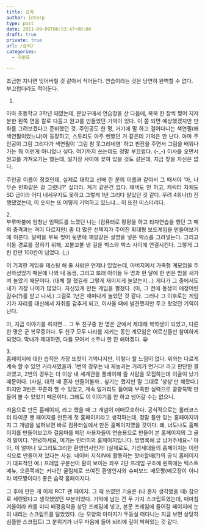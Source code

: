 ```yaml
---
title: 습작
author: interp
type: post
date: 2011-09-09T06:53:47+00:00
draft: true
private: true
url: /습작/
categories:
  - 미분류

---
```

조금만 지나면 잊어버릴 것 같아서 적어둔다. 연습이라는 것은 당연히 완벽할 수 없다. 부끄럽더라도 적어둔다.

1.

<div style="text-align: justify;">
  아마 초등학교 3학년 때였는데, 문방구에서 연습장을 산 다음에, 북북 한 장씩 찢어 지저분한 왼쪽 면을 칼로 다듬고 원고를 만들었던 기억이 있다. 이 쯤 되면 예상했겠지만 만화를 그려보겠다고 준비했던 것. 주인공도 한 명, 거기에 말 하고 걸어다니는 색연필(왜 색연필이었느냐)이 등장하고, 스토리도 아주 뻔했던 거 같은데 기억은 안 난다. 아마 주인공이 그림 그리다가 색연필이 '그림 참 못그리네염' 하고 핀잔을 주면서 그림을 배워나가는 뭐 이런게 아니었나 싶다. 여기까지 쓰는데도 정말 부끄럽다. (-_-) 이사를 오면서 원고를 가져오기는 했는데, 일기장 사이에 꽂혀 있을 것도 같은데, 지금 찾을 자신은 없다.</p> 
  
  <p>
    주인공 이름이 장호인데, 실제로 대학교 선배 한 분의 이름과 같아서 그 때서야 '아, 나 무슨 만화같은 걸 그렸나?' 싶더라. 계기 같은건 없다. 채색도 안 하고, 캐릭터 자체도 SD 급이라 어디 내세우지도 못하고 그렇게 1년 그리다 말았던 것 같다. 무려 4회나(!) 진행됐었는데, 이 숫자는 또 어떻게 기억하고 있느냐&#8230; 이 또한 미스터리다.
  </p>
  
  <p>
    2.<br /> 부루마불에 엄청난 임팩트를 느꼈던 나는 (컴퓨터로 팡팡을 하고 타자연습을 했던 그 때의 충격과는 격이 다르지만) 좀 더 많은 선택지가 주어진 확대형 보드게임을 만들어보기에 이른다. 달력을 부욱 찢어 뒷면에 깨알같은 설명을 넣은 박스를 그려넣는다. 그리고 이동 경로를 정하기 위해, 꼬불꼬불 낸 길을 박스와 박스 사이에 연결시킨다. 그렇게 그린 칸만 100칸이 넘었다. (;;)
  </p>
  
  <p>
    이 기괴한 게임을 테스팅 해 줄 사람은 언제나 있었는데, 아버지께서 가족형 계모임을 주선하셨었기 때문에 나와 내 동생, 그리고 또래 아이들 두 명과 한 달에 한 번은 밤을 새가며 놀았기 때문이다. (대체 뭘 했길래 그렇게 재미지게 놀았는지&#8230;) 게다가 그 중에서도 내가 가장 나이가 많았다. 자신있게 만든 게임을 펼쳤다. (아, 그 전에 동생의 애정어린 감수(?)를 받고 나서.) 그걸로 1년은 재미나게 놀았던 것 같다. 그러나 그 이후로는 게임기가 자리를 대신해서 자취를 감추게 되고, 이사올 때에 발견했지만 두고 왔었던 기억이 난다.
  </p>
  
  <p>
    아, 지금 이야기를 하자면&#8230; 그 두 친구중 한 명은 군에서 제대해 복학생이 되었고, 다른 한 명은 군 복무중이다. 두 친구 모두 나라를 지키는 동안 계모임은 어르신들만 참여하게 되었다. 막내가 제대하면, 다들 모여서 소주나 한 잔 해야겠다. 😀
  </p>
  
  <p>
    3.<br /> 홈페이지에 대한 습작은 가장 또렷이 기억나지만, 이렇다 할 느낌이 없다. 위와는 다르게 계속 할 수 있던 거라서였을까. 1번의 경우는 내 재능과는 거리가 먼거다! 라고 판단한 결과였고, 2번의 경우는 더 이상 내 세계관을 플레이해 줄 사람을 모집하는데 이골이 났기 때문이다. (사실, 대학 때 혼자 만들어볼까.. 싶기는 했지만 말 그대로 '상상'만 해왔다.) 하지만 3번은 꾸준히 할 수 있었고, 계속 일거리도 들어와 부족한 실력으로 쿵쾅뚝딱 만들어 볼 수 있었기 때문이다.&nbsp;그래도 이 이야기를 안 하고 넘어갈 수는 없으니.&nbsp;
  </p>
  
  <p>
    처음으로 만든 홈페이지, 라고 했을 때 그 개념이 애매모호하다. 공식적으로는 롤러코스터 타이쿤 팬 페이지를 만든게 첫 홈페이지라고 생각하는데, 정말 틀만 있는 홈페이지까지 그 개념을 넓혀보면 바로 컴퓨터실에서 만든 홈페이지였을 것이다. 왜, 너도나도 홈페이지를 만들어보고자 걸음마를 떼던 사용자들이 연습용으로 만들어 본 홈페이지의 그 골격 말이다. '안녕하세요, 여기는 인터피의 홈페이지입니다. 방명록에 글 남겨주세요~' 아아, 이 얼마나 오그리토그리한 환영인사인가! (실제로도, 기성세대들의 홈페이지는 이런식으로 만들어져 있다는 사실. 네이버 지식iN에 활동하는 핫바할배(?)의 공식 홈페이지가 대표적인 예.) 프레임 구분선이 훤히 보이는 좌우 2단 프레임 구조에 왼쪽에는 텍스트 메뉴, 오른쪽에는 커다란 굴림체로 쓰여진 환영인사와 슈퍼보드 메모짱(메모장이 아니라 메모짱이다!) 좋은 습작 홈페이지다.
  </p>
  
  <p>
    그 후에 만든 게 이제 RCT 팬 페이지. 그 때 쓰였던 기술은 (나 혼자 생각했을 때) 참으로 세련됐다고 생각했었던 부분이었다. 기억에 남는 건 두 가지 스크립트였는데, 때마침 겨울이라 캐롤 미디 배경음악을 상단 프레임에 넣고, 본문 프레임에 들어갈 페이지에 눈이 내리는 스크립트를 달았었다. (눈 모양의 이미지가 두둥실 떠다니는 지금 보면 상당히 심플한 스크립트) 그 분위기가 너무 마음에 들어 뇌리에 깊이 박혀있는 것 같다.
  </p>
</div>